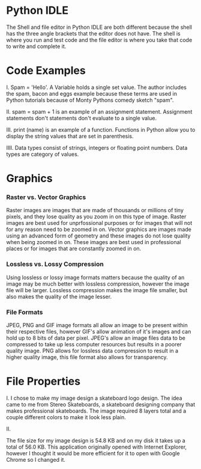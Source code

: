 # Python IDLE
The Shell and file editor in Python IDLE are both different because the shell has the three angle brackets that the editor does not have. The shell is where you run and test code and the file editor is where you take that code to write and complete it.
# Code Examples

I.
Spam = 'Hello'. A Variable holds a single set value. The author includes the spam, bacon and eggs example because these terms are used in Python tutorials because of Monty Pythons comedy sketch "spam".

II.
spam = spam + 1 is an example of an assignment statement. Assignment statements don't statements don't evaluate to a single value.

III.
print (name) is an example of a function. Functions in Python allow you to display the string values that are set in parenthesis. 

IIII.
Data types consist of strings, integers or floating point numbers. Data types are category of values.

# Graphics

### Raster vs. Vector Graphics
Raster images are images that are made of thousands or millions of tiny pixels, and they lose quality as you zoom in on this type of image. Raster images are best used for unprfossional purposes or for images that will not for any reason need to be zoomed in on. Vector graphics are images made using an advanced form of geometry and these images do not lose quality when being zoomed in on. These images are best used in professional places or for images that are constantly zoomed in on.

### Lossless vs. Lossy Compression
Using lossless or lossy image formats matters because the quality of an image may be much better with lossless compression, however the image file will be larger. Lossless compression makes the image file smaller, but also makes the quality of the image lesser.  

### File Formats
JPEG, PNG and GIF image formats all allow an image to be present within their respective files, however GIF's allow animation of it's images and can hold up to 8 bits of data per pixel. JPEG's allow an image files data to be compressed to take up less computer resources but results in a poorer quality image. PNG allows for lossless data compression to result in a higher quality image, this file format also allows for transparency. 

# File Properties 

I. I chose to make my image design a skateboard logo design. The idea came to me from Stereo Skateboards, a skateboard designing company that makes professional skateboards. The image required 8 layers total and a couple different colors to make it look less plain.  

II.

The file size for my image design is 54.8 KB and on my disk it takes up a total of 56.0 KB. This application originally opened with Internet Explorer, however I thought it would be more efficient for it to open with Google Chrome so I changed it. 
